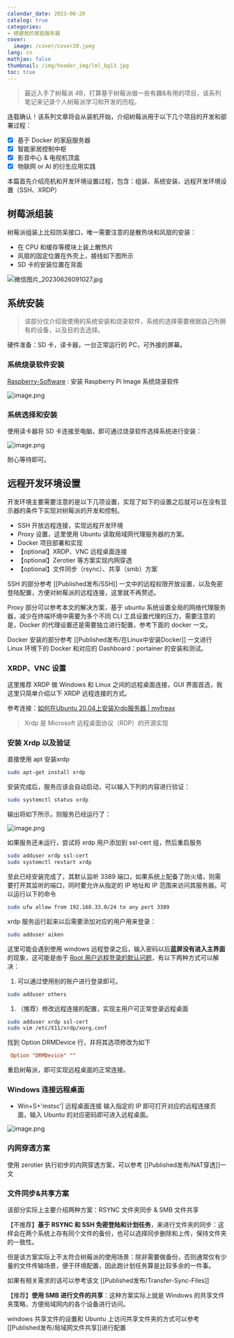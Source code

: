 ```yaml
---
calendar_date: 2023-06-20
catalog: true
categories:
- 搭建我的家庭服务器
cover:
  image: /cover/cover20.jpeg
lang: cn
mathjax: false
thumbnail: /img/header_img/lml_bg13.jpg
toc: true
---
```


> 最近入手了树莓派 4B，打算基于树莓派做一些有趣&有用的项目，该系列笔记来记录个人树莓派学习和开发的历程。

连载确认！该系列文章将会从装机开始，介绍树莓派用于以下几个项目的开发和部署过程：

- [x] 基于 Docker 的家庭服务器
- [x] 智能家居控制中枢
- [x] 影音中心 & 电视机顶盒
- [x] 物联网 or AI 的衍生应用实践

本篇首先介绍亮机和开发环境设置过程，包含：组装、系统安装、远程开发环境设置（SSH、XRDP）

## 树莓派组装

树莓派组装上比较防呆接口，唯一需要注意的是散热块和风扇的安装：

- 在 CPU 和缓存等模块上装上散热片
- 风扇的固定位置在外壳上，接线如下图所示
- SD 卡的安装位置在背面

![微信图片_20230626091027.jpg](https://picture-bed-001-1310572365.cos.ap-guangzhou.myqcloud.com/3070PC/%E5%BE%AE%E4%BF%A1%E5%9B%BE%E7%89%87_20230626091027.jpg)

## 系统安装

> 该部分仅介绍我使用的系统安装和烧录软件，系统的选择需要根据自己所拥有的设备，以及目的去选择。

硬件准备：SD 卡，读卡器，一台正常运行的 PC，可外接的屏幕。



### 系统烧录软件安装

[Raspberry-Software](https://www.raspberrypi.com/software/) : 安装 Raspberry Pi Image 系统烧录软件

![image.png](https://picture-bed-001-1310572365.cos.ap-guangzhou.myqcloud.com/3070PC/20230625171352.png)

### 系统选择和安装

使用读卡器将 SD 卡连接至电脑，即可通过烧录软件选择系统进行安装：

![image.png](https://picture-bed-001-1310572365.cos.ap-guangzhou.myqcloud.com/3070PC/20230625172206.png)

耐心等待即可。

## 远程开发环境设置

开发环境主要需要注意的是以下几项设置，实现了如下的设置之后就可以在没有显示器的条件下实现对树莓派的开发和控制。

- SSH 开放远程连接，实现远程开发环境
- Proxy 设置，这里使用 Ubuntu 读取局域网代理服务器的方案。
- Docker 项目部署和实现
- 【optional】XRDP、VNC 远程桌面连接
- 【optional】Zerotier 等方案实现内网穿透
- 【optional】文件同步（rsync）、共享（smb）方案

SSH 的部分参考 [[Published发布/SSH]] 一文中的远程权限开放设置，以及免密登陆配置，方便对树莓派的远程连接，这里就不再赘述。

Proxy 部分可以参考本文的解决方案，基于 ubuntu 系统设置全局的网络代理服务器，减少在终端环境中需要为多个不同 CLI 工具设置代理的压力，需要注意的是，Docker 的代理设置还是需要独立进行配置，参考下面的 docker 一文。

Docker 安装的部分参考 [[Published发布/在Linux中安装Docker]] 一文进行 Linux 环境下的 Docker 和对应的 Dashboard：portainer 的安装和测试。

### XRDP、VNC 设置

这里推荐 XRDP 做 Windows 和 Linux 之间的远程桌面连接，GUI 界面首选，我这里只简单介绍以下 XRDP 远程连接的方式。

参考连接：[如何在Ubuntu 20.04上安装Xrdp服务器 | myfreax](https://www.myfreax.com/how-to-install-xrdp-on-ubuntu-20-04/)

> Xrdp 是 Microsoft 远程桌面协议（RDP）的开源实现

### 安装 Xrdp 以及验证

直接使用 apt 安装xrdp

```bash
sudo apt-get install xrdp
```

安装完成后，服务应该会自动启动，可以输入下列的内容进行验证：

```bash
sudo systemctl status xrdp
```

输出将如下所示，则服务已经运行了：

![image.png](https://picture-bed-001-1310572365.cos.ap-guangzhou.myqcloud.com/3070PC/20230625174518.png)

如果服务还未运行，尝试将 xrdp 用户添加到 ssl-cert 组，然后重启服务

```bash
sudo adduser xrdp ssl-cert
sudo systemctl restart xrdp
```

至此已经安装完成了，其默认监听 3389 端口，如果系统上配备了防火墙，则需要打开其监听的端口，同时要允许从指定的 IP 地址和 IP 范围来访问其服务器。可以运行以下的命令

```bash
sudo ufw allow from 192.168.33.0/24 to any port 3389
```

xrdp 服务运行起来以后需要添加对应的用户用来登录：

```bash
sudo adduser aiken
```

这里可能会遇到使用 windows 远程登录之后，输入密码以后**蓝屏没有进入主界面**的现象，这可能是由于 [Root 用户远程登录的默认问题](https://www.reddit.com/r/raspberry_pi/comments/qw1cdw/raspberry_pi_4_xrdp_windows_10_remote_desktop/)，有以下两种方式可以解决：

1. 可以通过使用别的账户进行登录即可。

```bash
sudo adduser others
```

1.  （推荐）修改远程连接的配置，实现主用户可正常登录远程桌面

```bash
sudo adduser xrdp ssl-cert
sudo vim /etc/X11/xrdp/xorg.conf
```

找到 Option DRMDevice 行，并将其选项修改为如下

```conf
 Option "DRMDevice" ""
```

重启树莓派，即可实现远程桌面的正常连接。

### Windows 连接远程桌面

- Win+S+'mstsc'| 远程桌面连接
输入指定的 IP 即可打开对应的远程连接页面，输入 Ubuntu 的对应密码即可进入远程桌面。

![image.png](https://picture-bed-001-1310572365.cos.ap-guangzhou.myqcloud.com/3070PC/20230625175728.png)

### 内网穿透方案

使用 zerotier 执行初步的内网穿透方案，可以参考 [[Published发布/NAT穿透]]一文

### 文件同步&共享方案

该部分实际上主要介绍两种方案：RSYNC 文件夹同步 & SMB 文件共享

【不推荐】**基于 RSYNC 和 SSH 免密登陆和计划任务**，来进行文件夹的同步：这样会在两个系统上存有同个文件的备份，也可以选择同步删除和上传，保持文件夹的一致性。

但是该方案实际上不太符合树莓派的使用场景：除非需要做备份，否则通常仅有少量的文件传输场景，便于环境配置，因此跑计划任务算是比较多余的一件事。

如果有相关需求的话可以参考该文 [[Published发布/Transfer-Sync-Files]]

【推荐】**使用 SMB 进行文件的共享**：这种方案实际上就是 Windows 的共享文件夹策略，方便局域网内的各个设备进行访问。

windows 共享文件的设置和 Ubuntu 上访问共享文件夹的方式可以参考[[Published发布/局域网文件共享]]进行配置